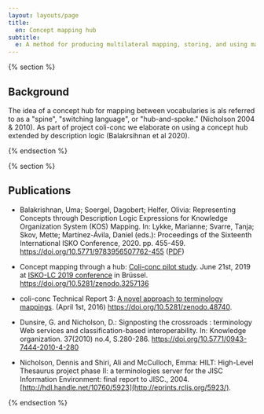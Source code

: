 ```yaml
---
layout: layouts/page
title:
  en: Concept mapping hub
subtitle:
  e: A method for producing multilateral mapping, storing, and using mappings among many KOS.
---
```


{% section %}

## Background

The idea of a concept hub for mapping between vocabularies is als referred to as a "spine", "switching language", or "hub-and-spoke." (Nicholson 2004 & 2010). As part of  project coli-conc we elaborate on using a concept hub extended by description logic (Balakrsihnan et al 2020).

{% endsection %}

{% section %}

## Publications

-   Balakrishnan, Uma; Soergel, Dagobert; Helfer, Olivia:
    Representing Concepts through Description Logic Expressions for Knowledge Organization System (KOS) Mapping.
    In: Lykke, Marianne; Svarre, Tanja; Skov, Mette; Martínez-Ávila, Daniel (eds.):
    Proceedings of the Sixteenth International ISKO Conference, 2020. pp. 455-459.
    <https://doi.org/10.5771/9783956507762-455> ([PDF](https://www.ergon-verlag.de/isko_ko/downloads/aiko_vol_17_2020_51.pdf))

- Concept mapping through a hub: [Coli-conc pilot study](https://isko-lc.org/timetable/event/concept-mapping-through-a-hub-coli-conc-pilot-study/).
June 21st, 2019 at [ISKO-LC 2019 conference](https://isko-lc.org/) in Brüssel.
<https://doi.org/10.5281/zenodo.3257136>

-   coli-conc Technical Report 3: [A novel approach to terminology mappings](https://coli-conc.gbv.de/publications/tr3.html). (April 1st, 2016) <https://doi.org/10.5281/zenodo.48740>.

-   Dunsire, G. and Nicholson, D.: Signposting the crossroads : terminology Web services and classification-based interoperability. In: Knowledge organization. 37(2010) no.4, S.280-286. <https://doi.org/10.5771/0943-7444-2010-4-280>

-   Nicholson, Dennis and Shiri, Ali and McCulloch, Emma: HILT: High-Level Thesaurus project phase II: a terminologies server for the JISC Information Environment: final report to JISC., 2004.    [http://hdl.handle.net/10760/5923](http://eprints.rclis.org/5923/).

{% endsection %}
